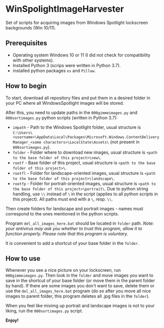 # WinSpolightImageHarvester
Set of scripts for acquiring images from Windows Spotlight lockscreen backgrounds (Win 10/11).

## Prerequisites
- Operating system Windows 10 or 11 (I did not check for compatibility with other systems).
- Installed Python 3 (scrips were written in Python 3.7).
- installed python packages `os` and `Pillow`.

## How to begin
To start, download all repository files and put them in a desired folder in your PC where all WindowsSpotlight images will be stored. 

After this, you need to update paths in the `000gimmeimages.py` and `000sortimages.py` python scripts (written in Python 3.7):
- `impath` - Path to the Windows Spotlight folder, usual structure is `C:\Users\<username>\AppData\Local\Packages\Microsoft.Windows.ContentDeliveryManager_<some characters>\LocalState\Assets\` (not present in `000sortimages.py`).
- `folder` - Folder where to download new images, usual structure is `<path to the base folder of this project>\new\`.
- `rootf` - Base folder of this project, usual structure is `<path to the base folder of this project>\`.
- `rootfl` - Folder for landscape-oriented images, usual structure is `<path to the base folder of this project>\landscape\`.
- `rootfp` - Folder for portrait-oriented images, usual structure is `<path to the base folder of this project>\portrait\`.
Due to python string handling, use `\\` instead of `\` in the script (applies to all python scripts in this project). All paths must end with a `\`, resp. `\\`.

Then create folders for landscape and portrait images - names must correspond to the ones mentioned in the python scripts.

Program `del_all_images_here.bat` should be located in `folder` path. *Note: your antivirus may ask you whether to trust this program, allow it to function properly. Please note that this program is voluntary.*

It is convenient to add a shortcut of your base folder in the `folder`.

## How to use

Whenever you see a nice picture on your lockscreen, run `000gimmeimages.py`. Then look in the `folder` and move images you want to save in the shortcut of your base folder (or move them in the parent folder by hand). If there are some images you don't want to save, delete them or use the `del_all_images_here.bat` program (do so after you move all nice images to parent folder, this program deletes all .jpg files in the `folder`).

When you feel like miximg up portrait and landscape images is not to your liking, run the `000sortimages.py` script.

**Enjoy!**